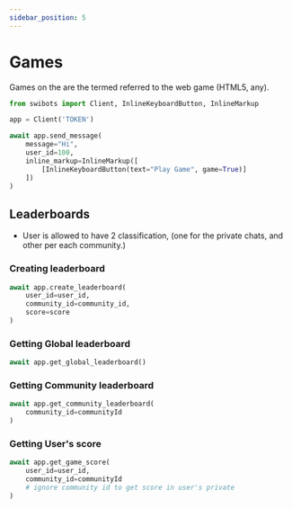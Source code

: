 ```yaml
---
sidebar_position: 5
---
```


# Games
Games on the are the termed referred to the web game (HTML5, any).

```python
from swibots import Client, InlineKeyboardButton, InlineMarkup

app = Client('TOKEN')

await app.send_message(
    message="Hi",
    user_id=100,
    inline_markup=InlineMarkup([
        [InlineKeyboardButton(text="Play Game", game=True)]
    ])
)
```

## Leaderboards
- User is allowed to have 2 classification, (one for the private chats, and other per each community.)

### Creating leaderboard
```python
await app.create_leaderboard(
    user_id=user_id,
    community_id=community_id,
    score=score
)
```

### Getting Global leaderboard
```python
await app.get_global_leaderboard()
```

### Getting Community leaderboard
```python
await app.get_community_leaderboard(
    community_id=communityId
)
```

### Getting User's score
```python
await app.get_game_score(
    user_id=user_id,
    community_id=communityId
    # ignore community id to get score in user's private
)
```
